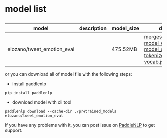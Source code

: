 #  model list

##  

| model  | description | model_size  | download         |
| --- | --- | --- | --- |
|elozano/tweet_emotion_eval|  | 475.52MB | [merges.txt](https://bj.bcebos.com/paddlenlp/models/community/elozano/tweet_emotion_eval/merges.txt)<br>[model_config.json](https://bj.bcebos.com/paddlenlp/models/community/elozano/tweet_emotion_eval/model_config.json)<br>[model_state.pdparams](https://bj.bcebos.com/paddlenlp/models/community/elozano/tweet_emotion_eval/model_state.pdparams)<br>[tokenizer_config.json](https://bj.bcebos.com/paddlenlp/models/community/elozano/tweet_emotion_eval/tokenizer_config.json)<br>[vocab.json](https://bj.bcebos.com/paddlenlp/models/community/elozano/tweet_emotion_eval/vocab.json) |

or you can download all of model file with the following steps:

* install paddlenlp

```shell
pip install paddlenlp
```

* download model with cli tool

```shell
paddlenlp download --cache-dir ./pretrained_models elozano/tweet_emotion_eval
```

If you have any problems with it, you can post issue on [PaddleNLP](https://github.com/PaddlePaddle/PaddleNLP) to get support.
